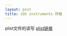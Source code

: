 ```yaml
---
layout: post
title: iOS instruments 转载
---
```


plist文件的读写
<a href="http://blog.csdn.net/totogo2010/article/details/7634185">plist链接</a>